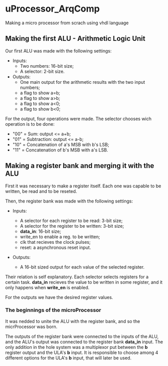 # uProcessor_ArqComp

Making a micro processor from scrach using vhdl language

## Making the first ALU - Arithmetic Logic Unit

Our first ALU was made with the following settings:
 - Inputs:
    - Two numbers: 16-bit size;
    - A selector: 2-bit size.
 - Outputs:
    - One main output for the arithmetic results with the two input numbers;
    - a flag to show a=b;
    - a flag to show a>b;
    - a flag to show a<0;
    - a flag to show b<0;

For the output, four operations were made. The selector chooses wich operation is to be done:
 - "00" = Sum: output <= a+b;
 - "01" = Subtraction: output <= a-b;
 - "10" = Concatenation of a's MSB with b's LSB;
 - "11" = Concatenation of b's MSB with a's LSB.


 ## Making a register bank and merging it with the ALU

First it was necessary to make a register itself. Each one was capable to be written, be read and to be reseted.

Then, the register bank was made with the following settings:
 - Inputs:
    - A selector for each register to be read: 3-bit size;
    - A selector for the register to be written: 3-bit size;
    - __data_in__: 16-bit size;
    - write_en to enable a reg. to be written;
    - clk that recieves the clock pulses;
    - reset: a asynchronous reset input.

 - Outputs:
    - A 16-bit sized output for each value of the selected register.

Their relation is self explanatory. Each selector selects registers for a certain task. __data_in__ recieves the value to be written in some register, and it only happens when __write_en__ is enabled.

For the outputs we have the desired register values.

### The beginnings of the microProcessor

It was nedded to unite the ALU with the register bank, and so the micrProcessor was born.

The outputs of the register bank were connected to the inputs of the ALU, and the ALU's output was connected to the register bank __data_in__ input. The only addition in the hole system was a multiplexor put between the __b__ register output and the ULA's __b__ input. It is responsible to choose among 4 different options for the ULA's __b__ input, that will later be used. 